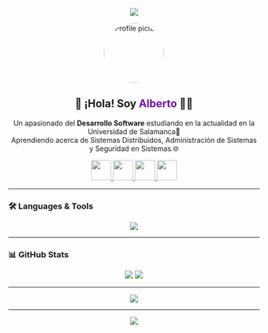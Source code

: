 <p align="center">
  <img src="https://capsule-render.vercel.app/api?type=waving&color=0:5e60ce,100:7209b7&height=200&section=header&text=Bienvenido%20A%20Mi%20Perfil!&fontSize=40&fontAlignY=35&desc=Dev%20in%20Progress...&descSize=20&descAlignY=60"/>
</p>

<p align="center">
  <img src="https://avatars.githubusercontent.com/u/00000000?v=4" width="120" style="border-radius: 50%" alt="Profile picture"/>
</p>

<!-- Quick Intro -->
<h2 align="center">👋 ¡Hola! Soy <span style="color:#7209b7;">Alberto</span> 👨‍💻</h2>
<p align="center">
  Un apasionado del <strong>Desarrollo Software</strong> estudiando en la actualidad en la Universidad de Salamanca🚀<br>
  Aprendiendo acerca de Sistemas Distribuidos, Administración de Sistemas y Seguridad en Sistemas.🌐
</p>

<!-- Social Media Buttons -->
<p align="center">
  <a href="https://www.instagram.com/beeto.gm" target="_blank">
    <img height="40" src="https://img.shields.io/badge/Instagram-%23E4405F.svg?style=for-the-badge&logo=Instagram&logoColor=white"/>
  </a>
  <a href="mailto:your.email@example.com">
    <img height="40" src="https://img.shields.io/badge/Email-%23D14836.svg?style=for-the-badge&logo=gmail&logoColor=white"/>
  </a>
  <a href="https://linkedin.com/in/yourprofile" target="_blank">
    <img height="40" src="https://img.shields.io/badge/LinkedIn-%230077B5.svg?style=for-the-badge&logo=linkedin&logoColor=white"/>
  </a>
  <a href="https://github.com/yourgithub" target="_blank">
    <img height="40" src="https://img.shields.io/badge/GitHub-%23121011.svg?style=for-the-badge&logo=github&logoColor=white"/>
  </a>
</p>

---

<!-- Skills Section -->
### 🛠️ Languages & Tools

<p align="center">
  <img src="https://skillicons.dev/icons?i=js,ts,html,css,react,nextjs,nodejs,python,java,git,github,docker,linux,vscode&perline=7"/>
</p>

---

<!-- GitHub Stats -->
### 📊 GitHub Stats

<p align="center">
  <img src="https://github-readme-stats.vercel.app/api?username=yourgithub&show_icons=true&theme=radical&border_radius=10&hide_border=false"/>
  <img src="https://github-readme-streak-stats.herokuapp.com/?user=yourgithub&theme=radical&border_radius=10&hide_border=false"/>
</p>

---

<!-- GitHub Top Languages -->
<p align="center">
  <img src="https://github-readme-stats.vercel.app/api/top-langs/?username=yourgithub&layout=compact&theme=radical&border_radius=10&hide_border=false"/>
</p>

---

<!-- Footer Banner -->
<p align="center">
  <img src="https://capsule-render.vercel.app/api?type=waving&color=0:7209b7,100:4361ee&height=120&section=footer"/>
</p>
